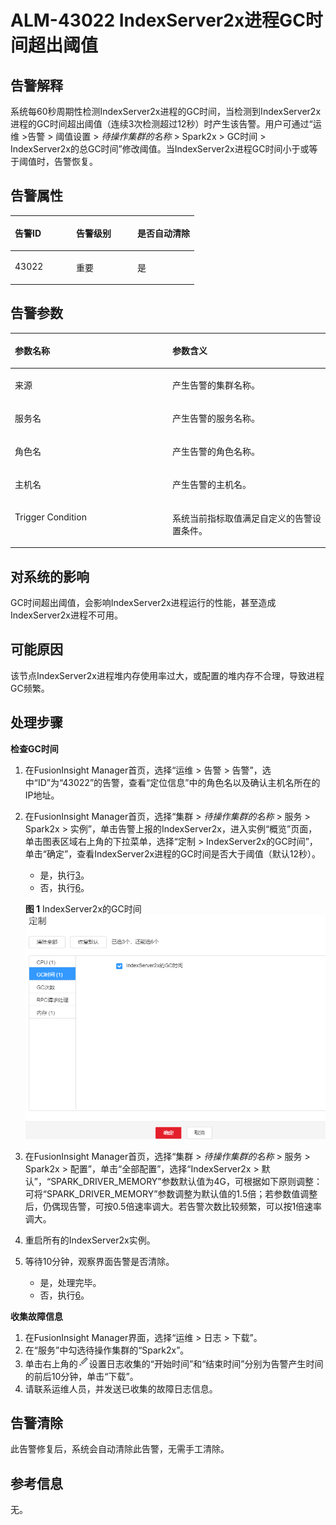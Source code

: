 # ALM-43022 IndexServer2x进程GC时间超出阈值<a name="ALM-43022"></a>

## 告警解释<a name="s7c9141d03d6b444d8290c30b631d0cf0"></a>

系统每60秒周期性检测IndexServer2x进程的GC时间，当检测到IndexServer2x进程的GC时间超出阈值（连续3次检测超过12秒）时产生该告警。用户可通过“运维 \>告警 \> 阈值设置 \>  _待操作集群的名称_  \> Spark2x \> GC时间 \> IndexServer2x的总GC时间”修改阈值。当IndexServer2x进程GC时间小于或等于阈值时，告警恢复。

## 告警属性<a name="s376651fb53d8499887f815231786b339"></a>

<a name="t4159bb171b174e059da9bd760207c4d0"></a>
<table><thead align="left"><tr id="r1e339099e2f645ff9056bd119fe381bf"><th class="cellrowborder" valign="top" width="33.33333333333333%" id="mcps1.1.4.1.1"><p id="a38b80ab58f384df88ab015cc524b7cbb"><a name="a38b80ab58f384df88ab015cc524b7cbb"></a><a name="a38b80ab58f384df88ab015cc524b7cbb"></a>告警ID</p>
</th>
<th class="cellrowborder" valign="top" width="33.33333333333333%" id="mcps1.1.4.1.2"><p id="a46c53a74faf84ecf9c9af27d6f61eaab"><a name="a46c53a74faf84ecf9c9af27d6f61eaab"></a><a name="a46c53a74faf84ecf9c9af27d6f61eaab"></a>告警级别</p>
</th>
<th class="cellrowborder" valign="top" width="33.33333333333333%" id="mcps1.1.4.1.3"><p id="a5fb5879d1a934dd39866e315bf6dfe8f"><a name="a5fb5879d1a934dd39866e315bf6dfe8f"></a><a name="a5fb5879d1a934dd39866e315bf6dfe8f"></a>是否自动清除</p>
</th>
</tr>
</thead>
<tbody><tr id="r237ab3a8c9504376a9db5fa7a97b148f"><td class="cellrowborder" valign="top" width="33.33333333333333%" headers="mcps1.1.4.1.1 "><p id="af28381aaf20e4c4a8f85098ec46a0303"><a name="af28381aaf20e4c4a8f85098ec46a0303"></a><a name="af28381aaf20e4c4a8f85098ec46a0303"></a>43022</p>
</td>
<td class="cellrowborder" valign="top" width="33.33333333333333%" headers="mcps1.1.4.1.2 "><p id="a6317fab9a9e34459b2a6e2e021edc2a2"><a name="a6317fab9a9e34459b2a6e2e021edc2a2"></a><a name="a6317fab9a9e34459b2a6e2e021edc2a2"></a>重要</p>
</td>
<td class="cellrowborder" valign="top" width="33.33333333333333%" headers="mcps1.1.4.1.3 "><p id="aa82affe10728446b8a39f58bf556fc8a"><a name="aa82affe10728446b8a39f58bf556fc8a"></a><a name="aa82affe10728446b8a39f58bf556fc8a"></a>是</p>
</td>
</tr>
</tbody>
</table>

## 告警参数<a name="s41639aabee044d8d960019194e2e6eb6"></a>

<a name="t97c720d80e924869b586cf705bdbb204"></a>
<table><thead align="left"><tr id="rae0af347daa24e06b98b0421fe713051"><th class="cellrowborder" valign="top" width="50%" id="mcps1.1.3.1.1"><p id="a56eccbfb77e74aa68437112aac4782ef"><a name="a56eccbfb77e74aa68437112aac4782ef"></a><a name="a56eccbfb77e74aa68437112aac4782ef"></a>参数名称</p>
</th>
<th class="cellrowborder" valign="top" width="50%" id="mcps1.1.3.1.2"><p id="aa100738b88d94b3890e8fdde1ca6cf02"><a name="aa100738b88d94b3890e8fdde1ca6cf02"></a><a name="aa100738b88d94b3890e8fdde1ca6cf02"></a>参数含义</p>
</th>
</tr>
</thead>
<tbody><tr id="row46363355123"><td class="cellrowborder" valign="top" width="50%" headers="mcps1.1.3.1.1 "><p id="p17935380415"><a name="p17935380415"></a><a name="p17935380415"></a>来源</p>
</td>
<td class="cellrowborder" valign="top" width="50%" headers="mcps1.1.3.1.2 "><p id="p187931338134115"><a name="p187931338134115"></a><a name="p187931338134115"></a>产生告警的集群名称。</p>
</td>
</tr>
<tr id="r84a8eeac06ca46ee937631f94bb0eb3c"><td class="cellrowborder" valign="top" width="50%" headers="mcps1.1.3.1.1 "><p id="p41293795"><a name="p41293795"></a><a name="p41293795"></a>服务名</p>
</td>
<td class="cellrowborder" valign="top" width="50%" headers="mcps1.1.3.1.2 "><p id="a3782d19bc5bb49a9b3b129fe8f6a7f37"><a name="a3782d19bc5bb49a9b3b129fe8f6a7f37"></a><a name="a3782d19bc5bb49a9b3b129fe8f6a7f37"></a>产生告警的服务名称。</p>
</td>
</tr>
<tr id="r6d450898cd1948969635904d31fc0ab5"><td class="cellrowborder" valign="top" width="50%" headers="mcps1.1.3.1.1 "><p id="p23892775"><a name="p23892775"></a><a name="p23892775"></a>角色名</p>
</td>
<td class="cellrowborder" valign="top" width="50%" headers="mcps1.1.3.1.2 "><p id="abede771415c3492381db5c9910db0bff"><a name="abede771415c3492381db5c9910db0bff"></a><a name="abede771415c3492381db5c9910db0bff"></a>产生告警的角色名称。</p>
</td>
</tr>
<tr id="r1f75e56643624cf987aadc9f9569929f"><td class="cellrowborder" valign="top" width="50%" headers="mcps1.1.3.1.1 "><p id="p14847206"><a name="p14847206"></a><a name="p14847206"></a>主机名</p>
</td>
<td class="cellrowborder" valign="top" width="50%" headers="mcps1.1.3.1.2 "><p id="a318fdd3afdd84d8295b93803fe7dd9f4"><a name="a318fdd3afdd84d8295b93803fe7dd9f4"></a><a name="a318fdd3afdd84d8295b93803fe7dd9f4"></a>产生告警的主机名。</p>
</td>
</tr>
<tr id="r4e888b217e0c4dda911e3e79da8fce66"><td class="cellrowborder" valign="top" width="50%" headers="mcps1.1.3.1.1 "><p id="af9afacd827ec415e968655804e8e93e6"><a name="af9afacd827ec415e968655804e8e93e6"></a><a name="af9afacd827ec415e968655804e8e93e6"></a>Trigger Condition</p>
</td>
<td class="cellrowborder" valign="top" width="50%" headers="mcps1.1.3.1.2 "><p id="aa568fb5712484a5ca4bbf32224da6b54"><a name="aa568fb5712484a5ca4bbf32224da6b54"></a><a name="aa568fb5712484a5ca4bbf32224da6b54"></a>系统当前指标取值满足自定义的告警设置条件。</p>
</td>
</tr>
</tbody>
</table>

## 对系统的影响<a name="s571b1640392345b59ad2a1ffba139704"></a>

GC时间超出阈值，会影响IndexServer2x进程运行的性能，甚至造成IndexServer2x进程不可用。

## 可能原因<a name="s069a86c403ce485e94e72eba6af1c8d3"></a>

该节点IndexServer2x进程堆内存使用率过大，或配置的堆内存不合理，导致进程GC频繁。

## 处理步骤<a name="section18256634182118"></a>

**检查GC时间**

1.  在FusionInsight Manager首页，选择“运维 \> 告警 \> 告警”，选中“ID”为“43022”的告警，查看“定位信息”中的角色名以及确认主机名所在的IP地址。
2.  在FusionInsight Manager首页，选择“集群 \>  _待操作集群的名称_  \> 服务 \> Spark2x \> 实例”，单击告警上报的IndexServer2x，进入实例“概览”页面，单击图表区域右上角的下拉菜单，选择“定制 \> IndexServer2x的GC时间”，单击“确定”，查看IndexServer2x进程的GC时间是否大于阈值（默认12秒）。

    -   是，执行[3](#li928810235414)。
    -   否，执行[6](#li728614235411)。

    **图 1**  IndexServer2x的GC时间<a name="fig22503568282"></a>  
    ![](figures/IndexServer2x的GC时间.png "IndexServer2x的GC时间")

3.  <a name="li928810235414"></a>在FusionInsight Manager首页，选择“集群 \>  _待操作集群的名称_  \> 服务 \> Spark2x \> 配置”，单击“全部配置”，选择“IndexServer2x \> 默认”，“SPARK\_DRIVER\_MEMORY”参数默认值为4G，可根据如下原则调整：可将“SPARK\_DRIVER\_MEMORY”参数调整为默认值的1.5倍；若参数值调整后，仍偶现告警，可按0.5倍速率调大。若告警次数比较频繁，可以按1倍速率调大。
4.  重启所有的IndexServer2x实例。
5.  等待10分钟，观察界面告警是否清除。
    -   是，处理完毕。
    -   否，执行[6](#li728614235411)。


**收集故障信息**

1.  <a name="li728614235411"></a>在FusionInsight Manager界面，选择“运维 \> 日志 \> 下载”。
2.  在“服务”中勾选待操作集群的“Spark2x”。
3.  单击右上角的![](figures/zh-cn_image_0263895754.png)设置日志收集的“开始时间”和“结束时间”分别为告警产生时间的前后10分钟，单击“下载”。
4.  请联系运维人员，并发送已收集的故障日志信息。

## 告警清除<a name="section169311343318"></a>

此告警修复后，系统会自动清除此告警，无需手工清除。

## 参考信息<a name="s117ba5042c8047e49828d78387997ff5"></a>

无。

